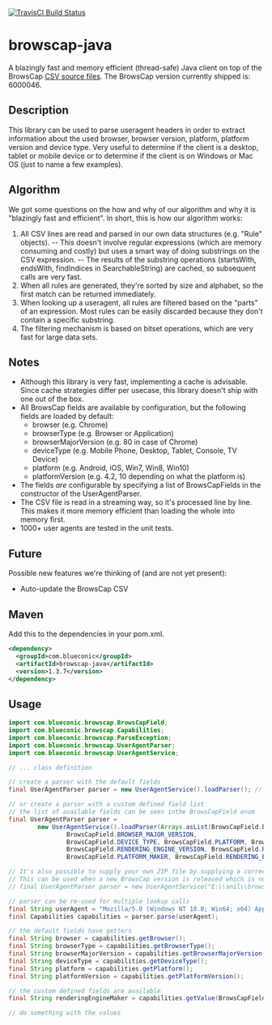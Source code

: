 [![TravisCI Build Status](https://travis-ci.org/blueconic/browscap-java.svg?branch=master)](https://travis-ci.org/blueconic/browscap-java)

# browscap-java
A blazingly fast and memory efficient (thread-safe) Java client on top of the BrowsCap [CSV source files](https://github.com/browscap/browscap).
The BrowsCap version currently shipped is: 6000046.

## Description
This library can be used to parse useragent headers in order to extract information about the used browser, browser version, platform, platform version and device type. Very useful to determine if the client is a desktop, tablet or mobile device or to determine if the client is on Windows or Mac OS (just to name a few examples).

## Algorithm
We got some questions on the how and why of our algorithm and why it is "blazingly fast and efficient".
In short, this is how our algorithm works:

1. All CSV lines are read and parsed in our own data structures (e.g. "Rule" objects).
-- This doesn't involve regular expressions (which are memory consuming and costly) but uses a smart way of doing substrings on the CSV expression.
-- The results of the substring operations (startsWith, endsWith, findIndices in SearchableString) are cached, so subsequent calls are very fast.
2. When all rules are generated, they're sorted by size and alphabet, so the first match can be returned immediately.
3. When looking up a useragent, all rules are filtered based on the "parts" of an expression. Most rules can be easily discarded because they don't contain a specific substring.
4. The filtering mechanism is based on bitset operations, which are very fast for large data sets.

## Notes
* Although this library is very fast, implementing a cache is advisable. Since cache strategies differ per usecase, this library doesn't ship with one out of the box.
* All BrowsCap fields are available by configuration, but the following fields are loaded by default:
  * browser (e.g. Chrome)
  * browserType (e.g. Browser or Application)
  * browserMajorVersion (e.g. 80 in case of Chrome)
  * deviceType (e.g. Mobile Phone, Desktop, Tablet, Console, TV Device)
  * platform (e.g. Android, iOS, Win7, Win8, Win10)
  * platformVersion (e.g. 4.2, 10 depending on what the platform is)
* The fields _are_ configurable by specifying a list of BrowsCapFields in the constructor of the UserAgentParser.
* The CSV file is read in a streaming way, so it's processed line by line. This makes it more memory efficient than loading the whole into memory first.
* 1000+ user agents are tested in the unit tests.

## Future
Possible new features we're thinking of (and are not yet present):
* Auto-update the BrowsCap CSV

## Maven
Add this to the dependencies in your pom.xml.

```xml
<dependency>
  <groupId>com.blueconic</groupId>
  <artifactId>browscap-java</artifactId>
  <version>1.3.7</version>
</dependency>
```

## Usage
```java
import com.blueconic.browscap.BrowsCapField;
import com.blueconic.browscap.Capabilities;
import com.blueconic.browscap.ParseException;
import com.blueconic.browscap.UserAgentParser;
import com.blueconic.browscap.UserAgentService;

// ... class definition

// create a parser with the default fields
final UserAgentParser parser = new UserAgentService().loadParser(); // handle IOException and ParseException

// or create a parser with a custom defined field list
// the list of available fields can be seen inthe BrowsCapField enum
final UserAgentParser parser =
        new UserAgentService().loadParser(Arrays.asList(BrowsCapField.BROWSER, BrowsCapField.BROWSER_TYPE,
                BrowsCapField.BROWSER_MAJOR_VERSION,
                BrowsCapField.DEVICE_TYPE, BrowsCapField.PLATFORM, BrowsCapField.PLATFORM_VERSION,
                BrowsCapField.RENDERING_ENGINE_VERSION, BrowsCapField.RENDERING_ENGINE_NAME,
                BrowsCapField.PLATFORM_MAKER, BrowsCapField.RENDERING_ENGINE_MAKER));

// It's also possible to supply your own ZIP file by supplying a correct path to a ZIP file in the constructor.
// This can be used when a new BrowsCap version is released which is not yet bundled in this package.
// final UserAgentParser parser = new UserAgentService("E:\\anil\\browscap.zip").loadParser();

// parser can be re-used for multiple lookup calls
final String userAgent = "Mozilla/5.0 (Windows NT 10.0; Win64; x64) AppleWebKit/537.36 (KHTML, like Gecko) Chrome/58.0.3029.81 Safari/537.36";
final Capabilities capabilities = parser.parse(userAgent);

// the default fields have getters
final String browser = capabilities.getBrowser();
final String browserType = capabilities.getBrowserType();
final String browserMajorVersion = capabilities.getBrowserMajorVersion();
final String deviceType = capabilities.getDeviceType();
final String platform = capabilities.getPlatform();
final String platformVersion = capabilities.getPlatformVersion();

// the custom defined fields are available
final String renderingEngineMaker = capabilities.getValue(BrowsCapField.RENDERING_ENGINE_MAKER);

// do something with the values

```
